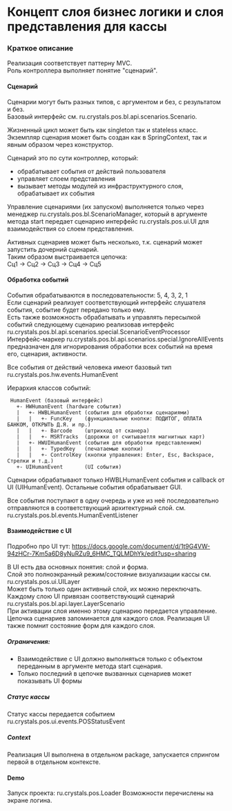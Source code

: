 # Концепт слоя бизнес логики и слоя представления для кассы

### Краткое описание

  Реализация соответствует паттерну MVC.  
  Роль контроллера выполняет понятие "сценарий".
  
#### Сценарий
    
  Сценарии могут быть разных типов, с аргументом и без, с результатом и без.      
  Базовый интерфейс см. ru.crystals.pos.bl.api.scenarios.Scenario.  
  
  Жизненный цикл может быть как singleton так и stateless класс.
  Экземпляр сценария может быть создан как в SpringContext, так и явным образом через конструктор.
  
  Сценарий это по сути контроллер, который:
   - обрабатывает события от действий пользователя
   - управляет слоем представления
   - вызывает методы модулей из инфраструктурного слоя, обрабатывает их события
   
  Управление сценариями (их запуском) выполняется только через менеджер ru.crystals.pos.bl.ScenarioManager,
  который в аргументе метода start передает сценарию интерфейс ru.crystals.pos.ui.UI для взаимодействия со слоем представления.
  
  Активных сценариев может быть несколько, т.к. сценарий может запустить дочерний сценарий.  
  Таким образом выстраивается цепочка:  
  Сц1 -> Сц2 -> Сц3 -> Сц4 -> Сц5
  
#### Обработка событий  
  
  События обрабатываются в последовательности: 5, 4, 3, 2, 1  
  Если сценарий реализует соответствующий интерфейс слушателя события, событие будет передано только ему.  
  Есть также возможность обрабатывать и управлять пересылкой событий следующему сценарию реализовав интерфейс
  ru.crystals.pos.bl.api.scenarios.special.ScenarioEventProcessor    
  Интерфейс-маркер ru.crystals.pos.bl.api.scenarios.special.IgnoreAllEvents предназначен для игнорирования обработки всех событий на время его, сценария, активности.  
  
  Все события от действий человека имеют базовый тип ru.crystals.pos.hw.events.HumanEvent  
  
  Иерархия классов событий:
```  
 HumanEvent (базовый интерфейс)
   +- HWHumanEvent (hardware события)
   |   +- HWBLHumanEvent (события для обработки сценариями)
   |   |   +- FuncKey    (функцианльные кнопки: ПОДИТОГ, ОПЛАТА БАНКОМ, ОТКРЫТЬ Д.Я. и пр.) 
   |   |   +- Barcode    (штрихкод от сканера)
   |   |   +- MSRTracks  (дорожки от считываетля магнитных карт)
   |   +- HWUIHumanEvent (события для обработки представлением)
   |   |   +- TypedKey   (печатаемые кнопки)
   |   |   +- ControlKey (кнопки управления: Enter, Esc, Backspace, Стрелки и т.д.)
   +- UIHumanEvent       (UI события)
```
  
  Сценарии обрабатывают только HWBLHumanEvent события и callback от UI (UIHumanEvent).
  Остальные события обрабатывает GUI.
  
  Все события поступают в одну очередь и уже из неё последовательно отправляются в соответствующий архитектурный слой.
  см. ru.crystals.pos.bl.events.HumanEventListener  
   
#### Взаимодействие с UI
  Подробно про UI тут: https://docs.google.com/document/d/1t9G4VW-94zHCr-7Km5a6D8yNuRZu9_6HMC_TQLMDhYk/edit?usp=sharing

  В UI есть два основных понятия: слой и форма.  
  Слой это полноэкранный режим/состояние визуализации кассы см. ru.crystals.pos.ui.UILayer  
  Может быть только один активный слой, их можно переключать.  
  Каждому слою UI привязан соответствующий сценарий ru.crystals.pos.bl.api.layer.LayerScenario  
  При активации слоя именно этому сценарию передается управление.  
  Цепочка сценариев запоминается для каждого слоя. Реализация UI также помнит состояние форм для каждого слоя.  
  
##### Ограничения:
  - Взаимодействие с UI должно выполняться только с объектом переданным в аргументе метода start сценария.
  - Только последний в цепочке вызванных сценариев может показывать UI формы 
  
##### Статус кассы
   Статус кассы передается событием ru.crystals.pos.ui.events.POSStatusEvent
  
##### Context
  Реализация UI выполнена в отдельном package, запускается спрингом первой в отдельном контексте.  
     
#### Demo 
  Запуск проекта: ru.crystals.pos.Loader
  Возможности перечислены на экране логина.
